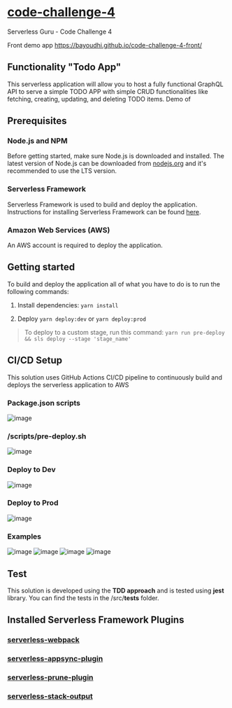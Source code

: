# [code-challenge-4](https://github.com/serverless-guru/code-challenges/tree/master/code-challenge-4)
Serverless Guru - Code Challenge 4

Front demo app https://bayoudhi.github.io/code-challenge-4-front/


## Functionality "Todo App"
This serverless application will allow you to host a fully functional GraphQL API to serve a simple TODO APP with simple CRUD functionalities like fetching, creating, updating, and deleting TODO items. 
Demo of 

## Prerequisites

### Node.js and NPM

Before getting started, make sure Node.js is downloaded and installed. The latest version of Node.js can be downloaded from [nodejs.org](https://nodejs.com/en/download) and it's recommended to use the LTS version.

### Serverless Framework

Serverless Framework is used to build and deploy the application. Instructions for installing Serverless Framework can be found [here](https://serverless.com/framework/docs/getting-started/).

### Amazon Web Services (AWS)

An AWS account is required to deploy the application.

## Getting started
To build and deploy the application all of what you have to do is to run the following commands:

1. Install dependencies: `yarn install`

2. Deploy `yarn deploy:dev` or `yarn deploy:prod` 

> To deploy to a custom stage, run this command: `yarn run pre-deploy && sls deploy --stage 'stage_name'`

## CI/CD Setup
This solution uses GitHub Actions CI/CD pipeline to continuously build and deploys the serverless application to AWS
### Package.json scripts
![image](https://user-images.githubusercontent.com/3085156/114269474-35028580-99ff-11eb-9726-6eab4732660b.png)

### /scripts/pre-deploy.sh
![image](https://user-images.githubusercontent.com/3085156/114269900-4d739f80-9a01-11eb-806a-4bdf0f950208.png)

### Deploy to Dev
![image](https://user-images.githubusercontent.com/3085156/114269415-d3421b80-99fe-11eb-96d1-47afd93602b5.png)

### Deploy to Prod
![image](https://user-images.githubusercontent.com/3085156/114269458-18fee400-99ff-11eb-8473-8e95b9dbbe0c.png)
### Examples
![image](https://user-images.githubusercontent.com/3085156/114270146-af80d480-9a02-11eb-953a-d8232f885147.png)
![image](https://user-images.githubusercontent.com/3085156/114270060-2bc6e800-9a02-11eb-8fd8-8cedc5520053.png)
![image](https://user-images.githubusercontent.com/3085156/114270105-83fdea00-9a02-11eb-886b-25cd9a2df43e.png)
![image](https://user-images.githubusercontent.com/3085156/114270084-6597ee80-9a02-11eb-95a6-df4aa9b6241b.png)


## Test
This solution is developed using the **TDD approach** and is tested using **jest** library. You can find the tests in the /src/__tests__ folder.

## Installed Serverless Framework Plugins
### [serverless-webpack](https://github.com/serverless-heaven/serverless-webpack)
### [serverless-appsync-plugin](https://github.com/sid88in/serverless-appsync-plugin)
### [serverless-prune-plugin](https://github.com/claygregory/serverless-prune-plugin)
### [serverless-stack-output](https://github.com/sbstjn/serverless-stack-output)


